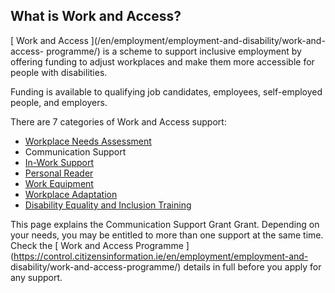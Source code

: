##  What is Work and Access?

[ Work and Access ](/en/employment/employment-and-disability/work-and-access-
programme/) is a scheme to support inclusive employment by offering funding to
adjust workplaces and make them more accessible for people with disabilities.

Funding is available to qualifying job candidates, employees, self-employed
people, and employers.

There are 7 categories of Work and Access support:

  * [ Workplace Needs Assessment ](/en/employment/employment-and-disability/work-and-access-workplace-needs-assessment-grant/)
  * Communication Support 
  * [ In-Work Support ](/en/employment/employment-and-disability/work-and-access-in-work-support-grant/)
  * [ Personal Reader ](/en/employment/employment-and-disability/personal-reader-grant/)
  * [ Work Equipment ](/en/employment/employment-and-disability/work-and-access-workplace-equipment-grant/)
  * [ Workplace Adaptation ](/en/employment/employment-and-disability/workplace-equipment-adaptation-grant/)
  * [ Disability Equality and Inclusion Training ](/en/employment/employment-and-disability/disability-equality-and-inclusion-training-grant/)

This page explains the Communication Support Grant Grant. Depending on your
needs, you may be entitled to more than one support at the same time. Check
the [ Work and Access Programme
](https://control.citizensinformation.ie/en/employment/employment-and-
disability/work-and-access-programme/) details in full before you apply for
any support.
